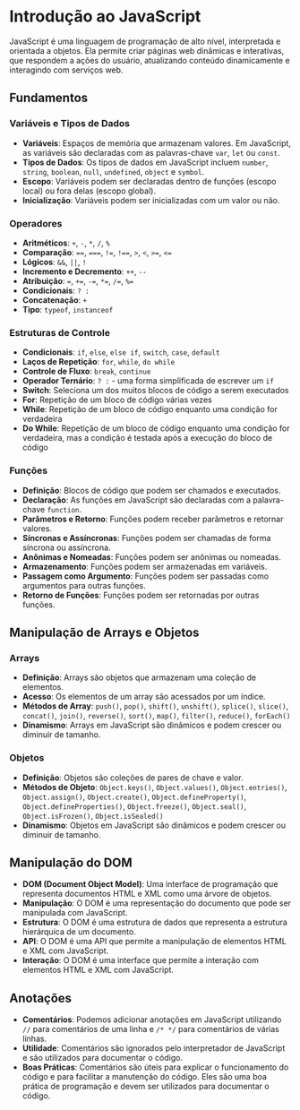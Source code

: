 # Introdução ao JavaScript

JavaScript é uma linguagem de programação de alto nível, interpretada e orientada a objetos. Ela permite criar páginas web dinâmicas e interativas, que respondem a ações do usuário, atualizando conteúdo dinamicamente e interagindo com serviços web.

## Fundamentos

### Variáveis e Tipos de Dados

- **Variáveis**: Espaços de memória que armazenam valores. Em JavaScript, as variáveis são declaradas com as palavras-chave `var`, `let` ou `const`.
- **Tipos de Dados**: Os tipos de dados em JavaScript incluem `number`, `string`, `boolean`, `null`, `undefined`, `object` e `symbol`.
- **Escopo**: Variáveis podem ser declaradas dentro de funções (escopo local) ou fora delas (escopo global).
- **Inicialização**: Variáveis podem ser inicializadas com um valor ou não.

### Operadores

- **Aritméticos**: `+`, `-`, `*`, `/`, `%`
- **Comparação**: `==`, `===`, `!=`, `!==`, `>`, `<`, `>=`, `<=`
- **Lógicos**: `&&`, `||`, `!`
- **Incremento e Decremento**: `++`, `--`
- **Atribuição**: `=`, `+=`, `-=`, `*=`, `/=`, `%=` 
- **Condicionais**: `? :`
- **Concatenação**: `+`
- **Tipo**: `typeof`, `instanceof`

### Estruturas de Controle

- **Condicionais**: `if`, `else`, `else if`, `switch`, `case`, `default`
- **Laços de Repetição**: `for`, `while`, `do while`
- **Controle de Fluxo**: `break`, `continue`
- **Operador Ternário**: `? :` - uma forma simplificada de escrever um `if`
- **Switch**: Seleciona um dos muitos blocos de código a serem executados
- **For**: Repetição de um bloco de código várias vezes
- **While**: Repetição de um bloco de código enquanto uma condição for verdadeira
- **Do While**: Repetição de um bloco de código enquanto uma condição for verdadeira, mas a condição é testada após a execução do bloco de código

### Funções

- **Definição**: Blocos de código que podem ser chamados e executados.
- **Declaração**: As funções em JavaScript são declaradas com a palavra-chave `function`.
- **Parâmetros e Retorno**: Funções podem receber parâmetros e retornar valores.
- **Síncronas e Assíncronas**: Funções podem ser chamadas de forma síncrona ou assíncrona.
- **Anônimas e Nomeadas**: Funções podem ser anônimas ou nomeadas.
- **Armazenamento**: Funções podem ser armazenadas em variáveis.
- **Passagem como Argumento**: Funções podem ser passadas como argumentos para outras funções.
- **Retorno de Funções**: Funções podem ser retornadas por outras funções.

## Manipulação de Arrays e Objetos

### Arrays

- **Definição**: Arrays são objetos que armazenam uma coleção de elementos.
- **Acesso**: Os elementos de um array são acessados por um índice.
- **Métodos de Array**: `push()`, `pop()`, `shift()`, `unshift()`, `splice()`, `slice()`, `concat()`, `join()`, `reverse()`, `sort()`, `map()`, `filter()`, `reduce()`, `forEach()`
- **Dinamismo**: Arrays em JavaScript são dinâmicos e podem crescer ou diminuir de tamanho.

### Objetos

- **Definição**: Objetos são coleções de pares de chave e valor.
- **Métodos de Objeto**: `Object.keys()`, `Object.values()`, `Object.entries()`, `Object.assign()`, `Object.create()`, `Object.defineProperty()`, `Object.defineProperties()`, `Object.freeze()`, `Object.seal()`, `Object.isFrozen()`, `Object.isSealed()`
- **Dinamismo**: Objetos em JavaScript são dinâmicos e podem crescer ou diminuir de tamanho.

## Manipulação do DOM

- **DOM (Document Object Model)**: Uma interface de programação que representa documentos HTML e XML como uma árvore de objetos.
- **Manipulação**: O DOM é uma representação do documento que pode ser manipulada com JavaScript.
- **Estrutura**: O DOM é uma estrutura de dados que representa a estrutura hierárquica de um documento.
- **API**: O DOM é uma API que permite a manipulação de elementos HTML e XML com JavaScript.
- **Interação**: O DOM é uma interface que permite a interação com elementos HTML e XML com JavaScript.

## Anotações

- **Comentários**: Podemos adicionar anotações em JavaScript utilizando `//` para comentários de uma linha e `/* */` para comentários de várias linhas.
- **Utilidade**: Comentários são ignorados pelo interpretador de JavaScript e são utilizados para documentar o código.
- **Boas Práticas**: Comentários são úteis para explicar o funcionamento do código e para facilitar a manutenção do código. Eles são uma boa prática de programação e devem ser utilizados para documentar o código.

